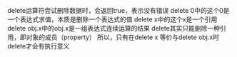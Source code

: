 delete运算符尝试删除数据时，会返回true，表示没有错误
delete 0中的这个0是一个表达式求值，本质是删除一个表达式的值
delete x中的这个x是一个引用
delete obj.x中的obj.x是一组表达式连续运算的结果
delete其实只能删除一种引用，即对象的成员（property）
所以，只有在delete x 等价与delete obj.x时 delete才会有执行意义
